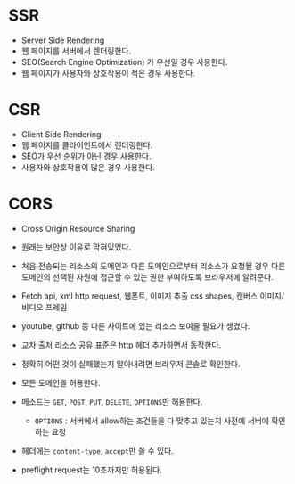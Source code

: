 # SSR

* Server Side Rendering
* 웹 페이지를 서버에서 렌더링한다. 
* SEO(Search Engine Optimization) 가 우선일 경우 사용한다. 
* 웹 페이지가 사용자와 상호작용이 적은 경우 사용한다. 
  
# CSR

* Client Side Rendering
* 웹 페이지를 클라이언트에서 렌더링한다. 
* SEO가 우선 순위가 아닌 경우 사용한다. 
* 사용자와 상호작용이 많은 경우 사용한다. 

# CORS

* Cross Origin Resource Sharing
* 원래는 보안상 이유로 막혀있었다. 
* 처음 전송되는 리소스의 도메인과 다른 도메인으로부터 리소스가 요청될 경우 다른 도메인의 선택된 자원에 접근할 수 있는 권한 부여하도록 브라우저에 알려준다. 
* Fetch api, xml http request, 웹폰트, 이미지 추출 css shapes, 캔버스 이미지/비디오 프레임
* youtube, github 등 다른 사이트에 있는 리소스 보여줄 필요가 생겼다.
* 교차 출처 리소스 공유 표준은 http 헤더 추가하면서 동작한다. 
* 정확히 어떤 것이 실패했는지 알아내려면 브라우저 콘솔로 확인한다. 

* 모든 도메인을 허용한다. 
* 메소드는 `GET`, `POST`, `PUT`, `DELETE`, `OPTIONS`만 허용한다. 
  * `OPTIONS` : 서버에서 allow하는 조건들을 다 맞추고 있는지 사전에 서버에 확인하는 요청
* 헤더에는 `content-type`, `accept`만 쓸 수 있다. 
* preflight request는 10초까지만 허용된다. 